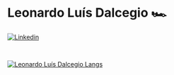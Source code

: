 # Leonardo Luís Dalcegio 🏎️

[![Linkedin](https://img.shields.io/badge/-LinkedIn-blue?style=flat&logo=Linkedin&logoColor=white)](https://www.linkedin.com/in/leonardo-dalcegio-849852180/)

<br>

[![Leonardo Luís Dalcegio Langs](https://github-readme-stats.vercel.app/api/top-langs/?username=LeoDalcegio&layout=compact&theme=radical&langs_count=20)](https://github.com/LeoDalcegio)
